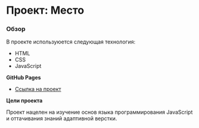 # Проект: Место

### Обзор

В проекте используюется следующая технология:
* HTML
* CSS
* JavaScript

**GitHub Pages**

* [Ссылка на проект](https://kirillevo.github.io/mesto/)

**Цели проекта**

Проект нацелен на изучение основ языка программирования JavaScript и оттачивания знаний адаптивной верстки.
